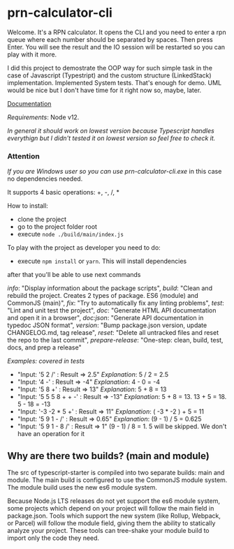 # prn-calculator-cli

Welcome. It's a RPN calculator.
It opens the CLI and you need to enter a rpn queue where each number
should be separated by spaces. Then press Enter.
You will see the result and the IO session will be restarted
so you can play with it more.

I did this project to demostrate the OOP way for such simple task in the case of Javascript (Typestript) and the custom structure (LinkedStack) implementation.
Implemented System tests. That's enough for demo.
UML would be nice but I don't have time for it right now so, maybe, later.

[Documentation](https://velidan.github.io/rpn-calculator-cli/)


*Requirements*: Node v12.

_In general it should work on lowest version because Typescript handles everythign
but I didn't tested it on lowest version so feel free to check it._

### Attention
*If you are Windows user so you can use prn-calculator-cli.exe*
in this case no dependencies needed.

It supports 4 basic operations: +, -, /, *

How to install:
 - clone the project
 - go to the project folder root
 - execute `node ./build/main/index.js`

To play with the project as developer you need to do:

 - execute `npm install` or `yarn`. This will install dependencies

after that you'll be able to use next commands

*info*: "Display information about the package scripts",
*build*: "Clean and rebuild the project. Creates 2 types of package. ES6 (module) and CommonJS (main)",
*fix*: "Try to automatically fix any linting problems",
*test*: "Lint and unit test the project",
*doc*: "Generate HTML API documentation and open it in a browser",
*doc:json*: "Generate API documentation in typedoc JSON format",
*version*: "Bump package.json version, update CHANGELOG.md, tag release",
*reset*: "Delete all untracked files and reset the repo to the last commit",
*prepare-release*: "One-step: clean, build, test, docs, and prep a release"

*Examples: covered in tests*
 - "Input: '5 2 /' : Result => 2.5"
    _Explanation_:  5 / 2  = 2.5
 - "Input: '4 -' : Result => -4"
    _Explanation_:  4 - 0  = -4
 - "Input: '5 8 +' : Result => 13"
    _Explanation_:  5 + 8 = 13
 - "Input: '5 5 5 8 + + -' : Result => -13"
    _Explanation_:  5 + 8 = 13.  13 + 5 = 18. 5 - 18 = -13
 - "Input: '-3 -2 * 5 +' : Result => 11"
    _Explanation_:  ( -3 * -2 ) + 5 = 11
 - "Input: '5 9 1 - /' : Result => 0.65"
    _Explanation_:  (9 - 1) / 5 = 0.625
 - "Input: '5 9 1 - 8 /' : Result => 1"
    (9 - 1) / 8 = 1. 5 will be skipped. We don't have an operation for it


## Why are there two builds? (main and module)
The src of typescript-starter is compiled into two separate builds: main and module. The main build is configured to use the CommonJS module system. The module build uses the new es6 module system.

Because Node.js LTS releases do not yet support the es6 module system, some projects which depend on your project will follow the main field in package.json. Tools which support the new system (like Rollup, Webpack, or Parcel) will follow the module field, giving them the ability to statically analyze your project. These tools can tree-shake your module build to import only the code they need.
